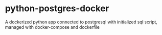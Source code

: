# python-postgres-docker
A dockerized python app connected to postgresql with initialized sql script, managed with docker-compose and dockerfile
